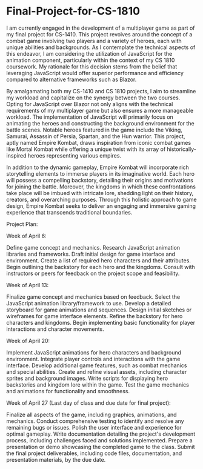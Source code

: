# Final-Project-for-CS-1810

I am currently engaged in the development of a multiplayer game as part of my final project for CS-1410. This project revolves around the concept of a combat game involving two players and a variety of heroes, each with unique abilities and backgrounds. As I contemplate the technical aspects of this endeavor, I am considering the utilization of JavaScript for the animation component, particularly within the context of my CS 1810 coursework. My rationale for this decision stems from the belief that leveraging JavaScript would offer superior performance and efficiency compared to alternative frameworks such as Blazor.

By amalgamating both my CS-1410 and CS 1810 projects, I aim to streamline my workload and capitalize on the synergy between the two courses. Opting for JavaScript over Blazor not only aligns with the technical requirements of my multiplayer game but also ensures a more manageable workload. The implementation of JavaScript will primarily focus on animating the heroes and constructing the background environment for the battle scenes. Notable heroes featured in the game include the Viking, Samurai, Assassin of Persia, Spartan, and the Hun warrior. This project, aptly named Empire Kombat, draws inspiration from iconic combat games like Mortal Kombat while offering a unique twist with its array of historically-inspired heroes representing various empires.

In addition to the dynamic gameplay, Empire Kombat will incorporate rich storytelling elements to immerse players in its imaginative world. Each hero will possess a compelling backstory, detailing their origins and motivations for joining the battle. Moreover, the kingdoms in which these confrontations take place will be imbued with intricate lore, shedding light on their history, creators, and overarching purposes. Through this holistic approach to game design, Empire Kombat seeks to deliver an engaging and immersive gaming experience that transcends traditional boundaries.

Project Plan:

Week of April 6:

 Define game concept and mechanics.
 Research JavaScript animation libraries and frameworks.
 Draft initial design for game interface and environment.
 Create a list of required hero characters and their attributes.
 Begin outlining the backstory for each hero and the kingdoms.
 Consult with instructors or peers for feedback on the project scope and feasibility.

Week of April 13:

 Finalize game concept and mechanics based on feedback.
 Select the JavaScript animation library/framework to use.
 Develop a detailed storyboard for game animations and sequences.
 Design initial sketches or wireframes for game interface elements.
 Refine the backstory for hero characters and kingdoms.
 Begin implementing basic functionality for player interactions and character movements.

Week of April 20:

 Implement JavaScript animations for hero characters and background environment.
 Integrate player controls and interactions with the game interface.
 Develop additional game features, such as combat mechanics and special abilities.
 Create and refine visual assets, including character sprites and background images.
 Write scripts for displaying hero backstories and kingdom lore within the game.
 Test the game mechanics and animations for functionality and smoothness.
 
Week of April 27 (Last day of class and due date for final project):

 Finalize all aspects of the game, including graphics, animations, and mechanics.
 Conduct comprehensive testing to identify and resolve any remaining bugs or issues.
 Polish the user interface and experience for optimal gameplay.
 Write documentation detailing the project's development process, including challenges faced and solutions implemented.
 Prepare a presentation or demo showcasing the completed game to the class.
 Submit the final project deliverables, including code files, documentation, and presentation materials, by the due date.